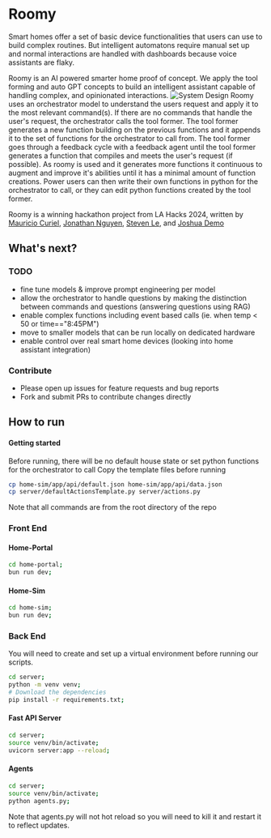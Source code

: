 # Roomy
Smart homes offer a set of basic device functionalities that users can use to build complex routines. But intelligent automatons require manual set up and normal interactions are handled with dashboards because voice assistants are flaky.

Roomy is an AI powered smarter home proof of concept. We apply the tool forming and auto GPT concepts to build an intelligent assistant capable of handling complex, and opinionated interactions.
![System Design](https://d112y698adiu2z.cloudfront.net/photos/production/software_photos/002/859/759/datas/original.png)
Roomy uses an orchestrator model to understand the users request and apply it to the most relevant command(s). If there are no commands that handle the user's request, the orchestrator calls the tool former. The tool former generates a new function building on the previous functions and it appends it to the set of functions for the orchestrator to call from. The tool former goes through a feedback cycle with a feedback agent until the tool former generates a function that compiles and meets the user's request (if possible). As roomy is used and it generates more functions it continuous to augment and improve it's abilities until it has a minimal amount of function creations. Power users can then write their own functions in python for the orchestrator to call, or they can edit python functions created by the tool former.

Roomy is a winning hackathon project from LA Hacks 2024, written by [Mauricio Curiel](https://github.com/Luceium), [Jonathan Nguyen](https://github.com/jonathanguven), [Steven Le](https://github.com/steeevin88), and [Joshua Demo](https://github.com/joshua-demo) 
## What's next?
### TODO
- fine tune models & improve prompt engineering per model
- allow the orchestrator to handle questions by making the distinction between commands and questions (answering questions using RAG)
- enable complex functions including event based calls (ie. when temp < 50 or time=="8:45PM")
- move to smaller models that can be run locally on dedicated hardware
- enable control over real smart home devices (looking into home assistant integration)

### Contribute
- Please open up issues for feature requests and bug reports
- Fork and submit PRs to contribute changes directly

## How to run
#### Getting started
Before running, there will be no default house state or set python functions for the orchestrator to call
Copy the template files before running
```bash
cp home-sim/app/api/default.json home-sim/app/api/data.json 
cp server/defaultActionsTemplate.py server/actions.py 
```

Note that all commands are from the root directory of the repo
### Front End
#### Home-Portal
```bash
cd home-portal;
bun run dev;
```
#### Home-Sim
```bash
cd home-sim;
bun run dev;
```
### Back End
You will need to create and set up a virtual environment before running our scripts.
```bash
cd server;
python -m venv venv;
# Download the dependencies
pip install -r requirements.txt;
```
#### Fast API Server
```bash
cd server;
source venv/bin/activate;
uvicorn server:app --reload;
```
#### Agents
```bash
cd server;
source venv/bin/activate;
python agents.py;
```
Note that agents.py will not hot reload so you will need to kill it and restart it to reflect updates.